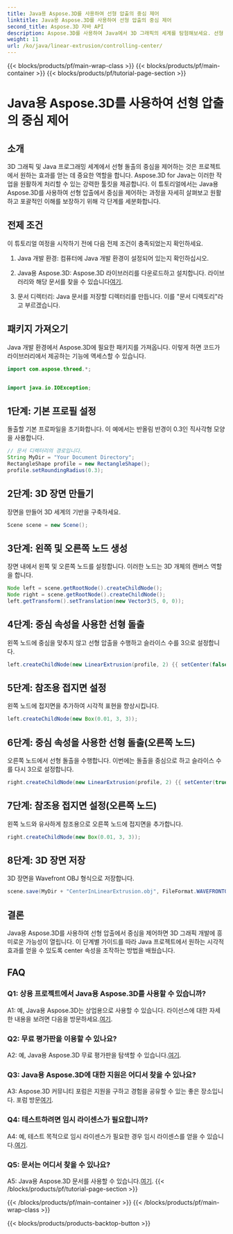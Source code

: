 ```yaml
---
title: Java용 Aspose.3D를 사용하여 선형 압출의 중심 제어
linktitle: Java용 Aspose.3D를 사용하여 선형 압출의 중심 제어
second_title: Aspose.3D 자바 API
description: Aspose.3D를 사용하여 Java에서 3D 그래픽의 세계를 탐험해보세요. 선형 압출에서 중심을 쉽게 제어할 수 있습니다.
weight: 11
url: /ko/java/linear-extrusion/controlling-center/
---
```


{{< blocks/products/pf/main-wrap-class >}}
{{< blocks/products/pf/main-container >}}
{{< blocks/products/pf/tutorial-page-section >}}

# Java용 Aspose.3D를 사용하여 선형 압출의 중심 제어

## 소개

3D 그래픽 및 Java 프로그래밍 세계에서 선형 돌출의 중심을 제어하는 것은 프로젝트에서 원하는 효과를 얻는 데 중요한 역할을 합니다. Aspose.3D for Java는 이러한 작업을 원활하게 처리할 수 있는 강력한 툴킷을 제공합니다. 이 튜토리얼에서는 Java용 Aspose.3D를 사용하여 선형 압출에서 중심을 제어하는 과정을 자세히 살펴보고 원활하고 포괄적인 이해를 보장하기 위해 각 단계를 세분화합니다.

## 전제 조건

이 튜토리얼 여정을 시작하기 전에 다음 전제 조건이 충족되었는지 확인하세요.

1. Java 개발 환경: 컴퓨터에 Java 개발 환경이 설정되어 있는지 확인하십시오.

2.  Java용 Aspose.3D: Aspose.3D 라이브러리를 다운로드하고 설치합니다. 라이브러리와 해당 문서를 찾을 수 있습니다[여기](https://reference.aspose.com/3d/java/).

3. 문서 디렉터리: Java 문서를 저장할 디렉터리를 만듭니다. 이를 "문서 디렉토리"라고 부르겠습니다.

## 패키지 가져오기

Java 개발 환경에서 Aspose.3D에 필요한 패키지를 가져옵니다. 이렇게 하면 코드가 라이브러리에서 제공하는 기능에 액세스할 수 있습니다.

```java
import com.aspose.threed.*;


import java.io.IOException;
```

## 1단계: 기본 프로필 설정

돌출할 기본 프로파일을 초기화합니다. 이 예에서는 반올림 반경이 0.3인 직사각형 모양을 사용합니다.

```java
// 문서 디렉터리의 경로입니다.
String MyDir = "Your Document Directory";
RectangleShape profile = new RectangleShape();
profile.setRoundingRadius(0.3);
```

## 2단계: 3D 장면 만들기

장면을 만들어 3D 세계의 기반을 구축하세요.

```java
Scene scene = new Scene();
```

## 3단계: 왼쪽 및 오른쪽 노드 생성

장면 내에서 왼쪽 및 오른쪽 노드를 설정합니다. 이러한 노드는 3D 개체의 캔버스 역할을 합니다.

```java
Node left = scene.getRootNode().createChildNode();
Node right = scene.getRootNode().createChildNode();
left.getTransform().setTranslation(new Vector3(5, 0, 0));
```

## 4단계: 중심 속성을 사용한 선형 돌출

왼쪽 노드에 중심을 맞추지 않고 선형 압출을 수행하고 슬라이스 수를 3으로 설정합니다.

```java
left.createChildNode(new LinearExtrusion(profile, 2) {{ setCenter(false); setSlices(3); }});
```

## 5단계: 참조용 접지면 설정

왼쪽 노드에 접지면을 추가하여 시각적 표현을 향상시킵니다.

```java
left.createChildNode(new Box(0.01, 3, 3));
```

## 6단계: 중심 속성을 사용한 선형 돌출(오른쪽 노드)

오른쪽 노드에서 선형 돌출을 수행합니다. 이번에는 돌출을 중심으로 하고 슬라이스 수를 다시 3으로 설정합니다.

```java
right.createChildNode(new LinearExtrusion(profile, 2) {{ setCenter(true); setSlices(3); }});
```

## 7단계: 참조용 접지면 설정(오른쪽 노드)

왼쪽 노드와 유사하게 참조용으로 오른쪽 노드에 접지면을 추가합니다.

```java
right.createChildNode(new Box(0.01, 3, 3));
```

## 8단계: 3D 장면 저장

3D 장면을 Wavefront OBJ 형식으로 저장합니다.

```java
scene.save(MyDir + "CenterInLinearExtrusion.obj", FileFormat.WAVEFRONTOBJ);
```

## 결론

Java용 Aspose.3D를 사용하여 선형 압출에서 중심을 제어하면 3D 그래픽 개발에 흥미로운 가능성이 열립니다. 이 단계별 가이드를 따라 Java 프로젝트에서 원하는 시각적 효과를 얻을 수 있도록 center 속성을 조작하는 방법을 배웠습니다.

## FAQ

### Q1: 상용 프로젝트에서 Java용 Aspose.3D를 사용할 수 있습니까?

 A1: 예, Java용 Aspose.3D는 상업용으로 사용할 수 있습니다. 라이선스에 대한 자세한 내용을 보려면 다음을 방문하세요.[여기](https://purchase.aspose.com/buy).

### Q2: 무료 평가판을 이용할 수 있나요?

 A2: 예, Java용 Aspose.3D 무료 평가판을 탐색할 수 있습니다.[여기](https://releases.aspose.com/).

### Q3: Java용 Aspose.3D에 대한 지원은 어디서 찾을 수 있나요?

 A3: Aspose.3D 커뮤니티 포럼은 지원을 구하고 경험을 공유할 수 있는 좋은 장소입니다. 포럼 방문[여기](https://forum.aspose.com/c/3d/18).

### Q4: 테스트하려면 임시 라이센스가 필요합니까?

A4: 예, 테스트 목적으로 임시 라이센스가 필요한 경우 임시 라이센스를 얻을 수 있습니다.[여기](https://purchase.aspose.com/temporary-license/).

### Q5: 문서는 어디서 찾을 수 있나요?

 A5: Java용 Aspose.3D 문서를 사용할 수 있습니다.[여기](https://reference.aspose.com/3d/java/).
{{< /blocks/products/pf/tutorial-page-section >}}

{{< /blocks/products/pf/main-container >}}
{{< /blocks/products/pf/main-wrap-class >}}

{{< blocks/products/products-backtop-button >}}

